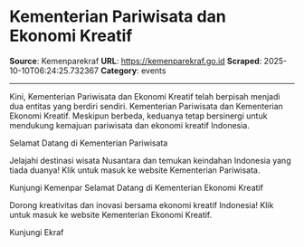 # Kementerian Pariwisata dan Ekonomi Kreatif

**Source**: Kemenparekraf
**URL**: https://kemenparekraf.go.id
**Scraped**: 2025-10-10T06:24:25.732367
**Category**: events

---

Kini, Kementerian Pariwisata dan Ekonomi Kreatif telah berpisah menjadi dua entitas yang berdiri sendiri.
Kementerian Pariwisata dan Kementerian Ekonomi Kreatif.
Meskipun berbeda, keduanya tetap bersinergi untuk mendukung kemajuan pariwisata dan ekonomi kreatif Indonesia.

Selamat Datang di Kementerian Pariwisata

Jelajahi destinasi wisata Nusantara dan temukan keindahan Indonesia yang tiada duanya!
Klik untuk masuk ke website Kementerian Pariwisata.

Kunjungi Kemenpar
Selamat Datang di Kementerian Ekonomi Kreatif

Dorong kreativitas dan inovasi bersama ekonomi kreatif Indonesia!
Klik untuk masuk ke website Kementerian Ekonomi Kreatif.

Kunjungi Ekraf
